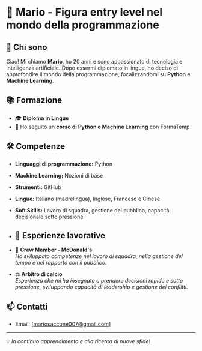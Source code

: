 # 💼 Mario - Figura entry level nel mondo della programmazione

## 👋 Chi sono
Ciao! Mi chiamo **Mario**, ho 20 anni e sono appassionato di tecnologia e intelligenza artificiale. Dopo essermi diplomato in lingue, ho deciso di approfondire il mondo della programmazione, focalizzandomi su **Python** e **Machine Learning**.

## 📚 Formazione
- 🎓 **Diploma in Lingue**
- 📖 Ho seguito un **corso di Python e Machine Learning** con FormaTemp

## 🛠️ Competenze
- **Linguaggi di programmazione:** Python
- **Machine Learning:** Nozioni di base
- **Strumenti:** GitHub
- **Lingue:** Italiano (madrelingua), Inglese, Francese e Cinese
- **Soft Skills:** Lavoro di squadra, gestione del pubblico, capacità decisionale sotto pressione

- ## 💼 Esperienze lavorative
- 🍔 **Crew Member - McDonald's**  
  *Ho sviluppato competenze nel lavoro di squadra, nella gestione del tempo e nel rapporto con il pubblico.*
- ⚖️ **Arbitro di calcio**  
  *Esperienza che mi ha insegnato a prendere decisioni rapide e sotto pressione, sviluppando capacità di leadership e gestione dei conflitti.*

## 📫 Contatti
- Email: [mariosaccone007@gmail.com]

---
💡 *In continuo apprendimento e alla ricerca di nuove sfide!*
